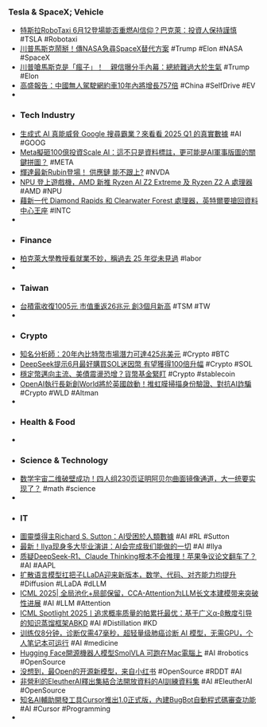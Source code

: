 ### Tesla & SpaceX; Vehicle
- [特斯拉RoboTaxi 6月12登場能否重燃AI信仰？巴克萊：投資人保持謹慎](https://news.cnyes.com/news/id/6011898) #TSLA #Robotaxi
- [川普馬斯克鬧掰！傳NASA急尋SpaceX替代方案](https://tw.news.yahoo.com/川普馬斯克鬧掰-傳nasa急尋spacex替代方案-070320592.html) #Trump #Elon #NASA #SpaceX
- [川普嗆馬斯克是「瘋子」！　親信曝分手內幕：總統難過大於生氣](https://www.ettoday.net/news/20250609/2974895.htm) #Trump #Elon
- [高盛報告：中國無人駕駛網約車10年內將增長757倍](https://news.cnyes.com/news/id/6012819) #China #SelfDrive #EV
-
- ### Tech Industry
- [生成式 AI 真能威脅 Google 搜尋霸業？來看看 2025 Q1 的真實數據](https://www.inside.com.tw/article/38677-can-generative-ai-threaten-google-search-dominance-real-data-from-2025-q1) #AI #GOOG
- [Meta擬砸100億投資Scale AI：這不只是資料標註，更可能是AI軍事版圖的關鍵拼圖？](https://uanalyze.com.tw/articles/7773221330) #META
- [輝達最新Rubin登場！ 供應鏈 能不跟上?](https://news.cnyes.com/news/id/6012701) #NVDA
- [NPU 登上遊戲機，AMD 新推 Ryzen AI Z2 Extreme 及 Ryzen Z2 A 處理器](https://ccc.technews.tw/2025/06/09/amd-launches-new-ryzen-ai-z2-extreme-and-ryzen-z2-a-processors/) #AMD #NPU
- [藉新一代 Diamond Rapids 和 Clearwater Forest 處理器，英特爾要搶回資料中心王座](https://finance.technews.tw/2025/06/08/intel-expects-to-maintain-its-data-center-throne/) #INTC
-
- ### Finance
- [柏克萊大學教授看就業不妙，稱過去 25 年從未見過](https://technews.tw/2025/06/09/a-time-of-hard-to-find-a-job/) #labor
-
- ### Taiwan
- [台積電收復1005元 市值重返26兆元 創3個月新高](https://news.cnyes.com/news/id/6012994) #TSM #TW
-
- ### Crypto
- [知名分析師：20年內比特幣市場潛力可達425兆美元](https://news.cnyes.com/news/id/6012814) #Crypto #BTC
- [DeepSeek提示6月最好購買SOL迷因幣 有望獲得100倍升幅](https://news.cnyes.com/news/id/6010011) #Crypto #SOL
- [穩定幣邁向主流、美債震盪恐增？貨幣基金緊盯](https://finance.technews.tw/2025/06/09/stablecoins-step-toward-mainstream-could-shake-up-parts-of-us-treasury-market/) #Crypto #stablecoin
- [OpenAI執行長新創World將於英國啟動！推虹膜掃描身份驗證、對抗AI詐騙](https://news.cnyes.com/news/id/6012093) #Crypto #WLD #Altman
-
- ### Health & Food
-
- ### Science & Technology
- [数学宇宙二维破壁成功！四人组230页证明阿贝尔曲面镜像通道，大一统要实现了？](https://www.jiqizhixin.com/articles/2025-06-08-4) #math #science
-
- ### IT
- [圖靈獎得主Richard S. Sutton：AI受困於人類數據](https://hao.cnyes.com/post/175963) #AI #RL #Sutton
- [最新！Ilya现身多大毕业演讲：AI会完成我们能做的一切](https://www.jiqizhixin.com/articles/2025-06-09-3) #AI #Ilya
- [质疑DeepSeek-R1、Claude Thinking根本不会推理！苹果争议论文翻车了？](https://www.jiqizhixin.com/articles/2025-06-09-5) #AI #AAPL
- [扩散语言模型扛把子LLaDA迎来新版本，数学、代码、对齐能力均提升](https://www.jiqizhixin.com/articles/2025-06-07-2) #Diffusion #LLaDA #dLLM
- [ICML 2025| 全局池化+局部保留，CCA-Attention为LLM长文本建模带来突破性进展](https://www.jiqizhixin.com/articles/2025-06-08-5) #AI #LLM #Attention
- [ICML Spotlight 2025丨追求概率质量的帕累托最优：基于广义α-β散度引导的知识蒸馏框架ABKD](https://www.jiqizhixin.com/articles/2025-06-09-2) #AI #Distillation #KD
- [训练仅8分钟，诊断仅需47毫秒，超轻量级肺癌诊断 AI 模型，无需GPU，个人笔记本可运行](https://www.jiqizhixin.com/articles/2025-06-09-7) #AI #medicine
- [Hugging Face開源機器人模型SmolVLA 可跑在Mac電腦上](https://www.ithome.com.tw/news/169427) #AI #robotics #OpenSource
- [没想到，最Open的开源新模型，来自小红书](https://www.jiqizhixin.com/articles/2025-06-07-3) #OpenSource #RDDT #AI
- [非營利的EleutherAI釋出集結合法開放資料的AI訓練資料集](http://www.ithome.com.tw/news/169432) #AI #EleutherAI #OpenSource
- [知名AI輔助開發工具Cursor推出1.0正式版，內建BugBot自動程式碼審查功能](https://www.ithome.com.tw/news/169433) #AI #Cursor #Programming
-
